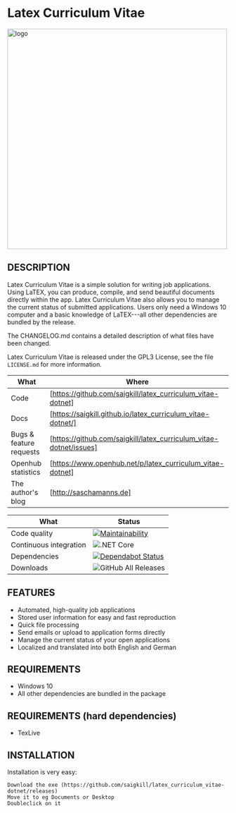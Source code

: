 # Latex Curriculum Vitae

<img src="https://raw.githubusercontent.com/saigkill/latex_curriculum_vitae-dotnet/master/latex_curriculum_vitae/Assets/images/default.png" align="center" alt="logo" width="500"/>

## DESCRIPTION

Latex Curriculum Vitae is a simple solution for writing job applications. Using LaTEX, you can produce, compile, and send beautiful documents directly within the app. Latex Curriculum Vitae also allows you to manage the current status of submitted applications. Users only need a Windows 10 computer and a basic knowledge of LaTEX---all other dependencies are bundled by the release.

The CHANGELOG.md contains a detailed description of what files have been changed.

Latex Curriculum Vitae is released under the GPL3 License, see the file `LICENSE.md` for more information.

|What|Where|
|-----|-------------------------------------------------------------------------------------|
|Code  | [https://github.com/saigkill/latex_curriculum_vitae-dotnet] |
|Docs | [https://saigkill.github.io/latex_curriculum_vitae-dotnet/] |
|Bugs & feature requests  | [https://github.com/saigkill/latex_curriculum_vitae-dotnet/issues] |
|Openhub statistics | [https://www.openhub.net/p/latex_curriculum_vitae-dotnet] |
|The author's blog | [http://saschamanns.de] |

| What | Status |
|-------------------------|----------------------------------------------------------------------------------------------------------------------------------------------------------------------------|
|Code quality | [![Maintainability](https://api.codeclimate.com/v1/badges/976914ee0f04dbd277c2/maintainability)](https://codeclimate.com/github/saigkill/latex_curriculum_vitae-dotnet/maintainability) |
|Continuous integration | ![.NET Core](https://github.com/saigkill/latex_curriculum_vitae-dotnet/workflows/.NET%20Core/badge.svg) |
|Dependencies|[![Dependabot Status](https://api.dependabot.com/badges/status?host=github&repo=saigkill/latex_curriculum_vitae-dotnet)](https://dependabot.com) |
|Downloads|![GitHub All Releases](https://img.shields.io/github/downloads/saigkill/latex_curriculum_vitae-dotnet/total)|

## FEATURES

* Automated, high-quality job applications
* Stored user information for easy and fast reproduction
* Quick file processing
* Send emails or upload to application forms directly
* Manage the current status of your open applications
* Localized and translated into both English and German

## REQUIREMENTS

* Windows 10
* All other dependencies are bundled in the package

## REQUIREMENTS (hard dependencies)

* TexLive

## INSTALLATION

Installation is very easy:

    Download the exe (https://github.com/saigkill/latex_curriculum_vitae-dotnet/releases)
    Move it to eg Documents or Desktop
    Doubleclick on it